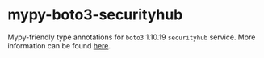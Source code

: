# mypy-boto3-securityhub

Mypy-friendly type annotations for `boto3` 1.10.19 `securityhub` service.
More information can be found [here](https://github.com/vemel/mypy_boto3).